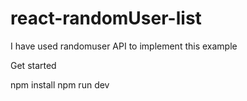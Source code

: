 # react-randomUser-list
I have used randomuser API to implement this example

Get started 

  npm install 
  npm run dev
